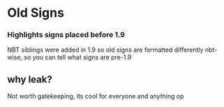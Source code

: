 # Old Signs

### Highlights signs placed before 1.9

NBT siblings were added in 1.9 so old signs are formatted differently nbt-wise, so you can tell what signs are pre-1.9


## why leak?

Not worth gatekeeping, its cool for everyone and anything op
